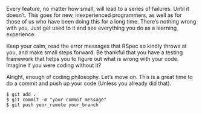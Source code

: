 Every feature, no matter how small, will lead to a series of failures. Until it doesn’t. This goes for new, inexperienced programmers, as well as for those of us who have been doing this for a long time. There’s nothing wrong with you. Just get used to it and see everything you do as a learning experience.

Keep your calm, read the error messages that RSpec so kindly throws at you, and make small steps forward. Be thankful that you have a testing framework that helps you to figure out what is wrong with your code. Imagine if you were coding without it?

Alright, enough of coding philosophy. Let’s move on. This is a great time to do a commit and push up your code (Unless you already did that).
```
$ git add .
$ git commit -m "your commit message"
$ git push your_remote your_branch
```